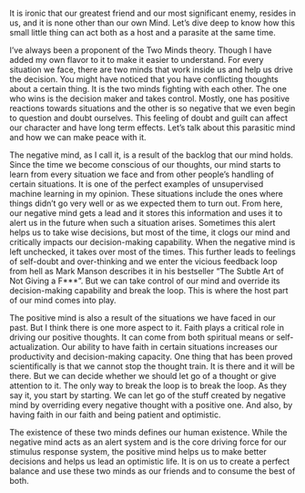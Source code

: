 It is ironic that our greatest friend and our most significant enemy, resides in us, and it is none other than our own Mind. Let’s dive deep to know how this small little thing can act both as a host and a parasite at the same time.

I’ve always been a proponent of the Two Minds theory. Though I have added my own flavor to it to make it easier to understand. For every situation we face, there are two minds that work inside us and help us drive the decision. You might have noticed that you have conflicting thoughts about a certain thing. It is the two minds fighting with each other. The one who wins is the decision maker and takes control. Mostly, one has positive reactions towards situations and the other is so negative that we even begin to question and doubt ourselves. This feeling of doubt and guilt can affect our character and have long term effects. Let’s talk about this parasitic mind and how we can make peace with it.

The negative mind, as I call it, is a result of the backlog that our mind holds. Since the time we become conscious of our thoughts, our mind starts to learn from every situation we face and from other people’s handling of certain situations. It is one of the perfect examples of unsupervised machine learning in my opinion. These situations include the ones where things didn’t go very well or as we expected them to turn out. From here, our negative mind gets a lead and it stores this information and uses it to alert us in the future when such a situation arises. Sometimes this alert helps us to take wise decisions, but most of the time, it clogs our mind and critically impacts our decision-making capability. When the negative mind is left unchecked, it takes over most of the times. This further leads to feelings of self-doubt and over-thinking and we enter the vicious feedback loop from hell as Mark Manson describes it in his bestseller “The Subtle Art of Not Giving a F***”. But we can take control of our mind and override its decision-making capability and break the loop. This is where the host part of our mind comes into play.

The positive mind is also a result of the situations we have faced in our past. But I think there is one more aspect to it. Faith plays a critical role in driving our positive thoughts. It can come from both spiritual means or self-actualization. Our ability to have faith in certain situations increases our productivity and decision-making capacity. One thing that has been proved scientifically is that we cannot stop the thought train. It is there and it will be there. But we can decide whether we should let go of a thought or give attention to it. The only way to break the loop is to break the loop. As they say it, you start by starting. We can let go of the stuff created by negative mind by overriding every negative thought with a positive one. And also, by having faith in our faith and being patient and optimistic.

The existence of these two minds defines our human existence. While the negative mind acts as an alert system and is the core driving force for our stimulus response system, the positive mind helps us to make better decisions and helps us lead an optimistic life. It is on us to create a perfect balance and use these two minds as our friends and to consume the best of both.
